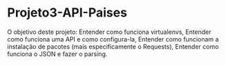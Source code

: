 # Projeto3-API-Paises

O objetivo deste projeto:
    Entender como funciona virtualenvs,
    Entender como funciona uma API e como configura-la,
    Entender como funcionam a instalação de pacotes (mais especificamente o Requests),
    Entender como funciona o JSON e fazer o parsing.  